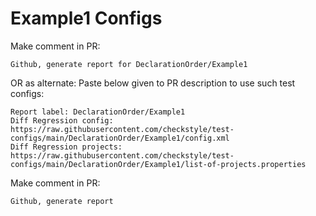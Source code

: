 # Example1 Configs
Make comment in PR:
```
Github, generate report for DeclarationOrder/Example1
```
OR as alternate:
Paste below given to PR description to use such test configs:
```
Report label: DeclarationOrder/Example1
Diff Regression config: https://raw.githubusercontent.com/checkstyle/test-configs/main/DeclarationOrder/Example1/config.xml
Diff Regression projects: https://raw.githubusercontent.com/checkstyle/test-configs/main/DeclarationOrder/Example1/list-of-projects.properties
```
Make comment in PR:
```
Github, generate report
```
